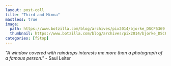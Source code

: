 ```yaml
---
layout: post-coll
title: "Third and Minna"
mastless: true
image:
  path: https://www.botzilla.com/blog/archives/pix2014/bjorke_DSCF5369.jpg
  thumbnail: https://www.botzilla.com/blog/archives/pix2014/bjorke_DSCF5369.jpg
categories: [fStop]
---
```

<p class="well"><i>"A window covered with raindrops interests me more than a photograph of a famous person."</i> - Saul Leiter</p>

